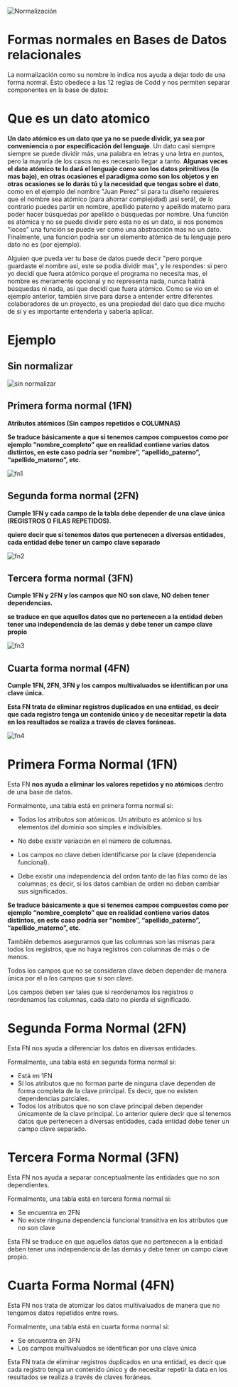 ![Normalización](https://github.com/jackmaf/umanizales-clases/blob/master/Bases%20de%20Datos/1/ARCHIVOS/normalizacion.png)

# Formas normales en Bases de Datos relacionales

La normalización como su nombre lo indica nos ayuda a dejar todo de una forma normal. Esto obedece a las 12 reglas de Codd y nos permiten separar componentes en la base de datos:

# Que es un dato atomico

**Un dato atómico es un dato que ya no se puede dividir, ya sea por conveniencia o por especificación del lenguaje**. Un dato casi siempre siempre se puede dividir más, una palabra en letras y una letra en puntos, pero la mayoría de los casos no es necesario llegar a tanto. **Algunas veces el dato atómico te lo dará el lenguaje como son los datos primitivos (lo mas bajo), en otras ocasiones el paradigma como son los objetos y en otras ocasiones se lo darás tú y la necesidad que tengas sobre el dato**, como en el ejemplo del nombre "Juan Perez" si para tu diseño requieres que el nombre sea atómico (para ahorrar complejidad) ¡así será!, de lo contrario puedes partir en nombre, apellido paterno y apellido materno para poder hacer búsquedas por apellido o búsquedas por nombre. Una función es atómica y no se puede dividir pero esta no es un dato, si nos ponemos "locos" una función se puede ver como una abstracción mas no un dato. Finalmente, una función podría ser un elemento atómico de tu lenguaje pero dato no es (por ejemplo).

Alguien que pueda ver tu base de datos puede decir "pero porque guardaste el nombre así, este se podía dividir mas", y le respondes: si pero yo decidí que fuera atómico porque el programa no necesita mas, el nombre es meramente opcional y no representa nada, nunca habrá búsquedas ni nada, así que decidí que fuera atómico. Como se vio en el ejemplo anterior, también sirve para darse a entender entre diferentes colaboradores de un proyecto, es una propiedad del dato que dice mucho de sí y es importante entenderla y saberla aplicar.

# Ejemplo

## Sin normalizar

![sin normalizar](https://github.com/jackmaf/umanizales-clases/blob/master/Bases%20de%20Datos/1/ARCHIVOS/sinfn.png)

## Primera forma normal (1FN)

**Atributos atómicos (Sin campos repetidos o COLUMNAS)**

**Se traduce básicamente a que si tenemos campos compuestos como por ejemplo “nombre_completo” que en realidad contiene varios datos distintos, en este caso podría ser “nombre”, “apellido_paterno”, “apellido_materno”, etc.**

![fn1](https://github.com/jackmaf/umanizales-clases/blob/master/Bases%20de%20Datos/1/ARCHIVOS/fn1.png)

## Segunda forma normal (2FN)

**Cumple 1FN y cada campo de la tabla debe depender de una clave única (REGISTROS O FILAS REPETIDOS).**

**quiere decir que sí tenemos datos que pertenecen a diversas entidades, cada entidad debe tener un campo clave separado**

![fn2](https://github.com/jackmaf/umanizales-clases/blob/master/Bases%20de%20Datos/1/ARCHIVOS/fn2.png)

## Tercera forma normal (3FN)

**Cumple 1FN y 2FN y los campos que NO son clave, NO deben tener dependencias.**

**se traduce en que aquellos datos que no pertenecen a la entidad deben tener una independencia de las demás y debe tener un campo clave propio**

![fn3](https://github.com/jackmaf/umanizales-clases/blob/master/Bases%20de%20Datos/1/ARCHIVOS/fn3.png)

## Cuarta forma normal (4FN)

**Cumple 1FN, 2FN, 3FN y los campos multivaluados se identifican por una clave única.**

**Esta FN trata de eliminar registros duplicados en una entidad, es decir que cada registro tenga un contenido único y de necesitar repetir la data en los resultados se realiza a través de claves foráneas.**

![fn4](https://github.com/jackmaf/umanizales-clases/blob/master/Bases%20de%20Datos/1/ARCHIVOS/fn4.png)

# Primera Forma Normal (1FN)

Esta FN **nos ayuda a eliminar los valores repetidos y no atómicos** dentro de una base de datos.

Formalmente, una tabla está en primera forma normal si:

- Todos los atributos son atómicos. Un atributo es atómico si los elementos del dominio son simples e indivisibles.

- No debe existir variación en el número de columnas.

- Los campos no clave deben identificarse por la clave (dependencia funcional).

- Debe existir una independencia del orden tanto de las filas como de las columnas; es decir, si los datos cambian de orden no deben cambiar sus significados.

**Se traduce básicamente a que si tenemos campos compuestos como por ejemplo “nombre_completo” que en realidad contiene varios datos distintos, en este caso podría ser “nombre”, “apellido_paterno”, “apellido_materno”, etc.**

También debemos asegurarnos que las columnas son las mismas para todos los registros, que no haya registros con columnas de más o de menos.

Todos los campos que no se consideran clave deben depender de manera única por el o los campos que si son clave.

Los campos deben ser tales que si reordenamos los registros o reordenamos las columnas, cada dato no pierda el significado.

# Segunda Forma Normal (2FN)

Esta FN nos ayuda a diferenciar los datos en diversas entidades.

Formalmente, una tabla está en segunda forma normal si:

- Está en 1FN
- Sí los atributos que no forman parte de ninguna clave dependen de forma completa de la clave principal. Es decir, que no existen dependencias parciales.
- Todos los atributos que no son clave principal deben depender únicamente de la clave principal.
  Lo anterior quiere decir que sí tenemos datos que pertenecen a diversas entidades, cada entidad debe tener un campo clave separado.

# Tercera Forma Normal (3FN)

Esta FN nos ayuda a separar conceptualmente las entidades que no son dependientes.

Formalmente, una tabla está en tercera forma normal si:

- Se encuentra en 2FN
- No existe ninguna dependencia funcional transitiva en los atributos que no son clave

Esta FN se traduce en que aquellos datos que no pertenecen a la entidad deben tener una independencia de las demás y debe tener un campo clave propio.

# Cuarta Forma Normal (4FN)

Esta FN nos trata de atomizar los datos multivaluados de manera que no tengamos datos repetidos entre rows.

Formalmente, una tabla está en cuarta forma normal si:

- Se encuentra en 3FN
- Los campos multivaluados se identifican por una clave única

Esta FN trata de eliminar registros duplicados en una entidad, es decir que cada registro tenga un contenido único y de necesitar repetir la data en los resultados se realiza a través de claves foráneas.
